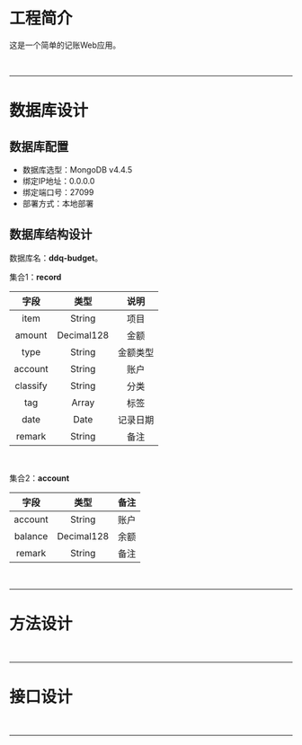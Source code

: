 # 工程简介

这是一个简单的记账Web应用。

<br>

---

# 数据库设计

## 数据库配置

- 数据库选型：MongoDB v4.4.5
- 绑定IP地址：0.0.0.0
- 绑定端口号：27099
- 部署方式：本地部署

## 数据库结构设计

数据库名：**ddq-budget**。

集合1：**record**

|字段|类型|说明|
|:---:|:---:|:---:|
|item|String|项目|
|amount|Decimal128|金额|
|type|String|金额类型|
|account|String|账户|
|classify|String|分类|
|tag|Array|标签|
|date|Date|记录日期|
|remark|String|备注|

<br>

集合2：**account**

|字段|类型|备注|
|:---:|:---:|:---:|
|account|String|账户|
|balance|Decimal128|余额|
|remark|String|备注|

<br>

---

# 方法设计




<br>

---

# 接口设计



<br>

---

